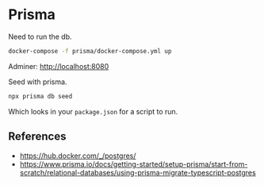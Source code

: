 # Prisma

Need to run the db.

```sh
docker-compose -f prisma/docker-compose.yml up
```

Adminer: <http://localhost:8080>

Seed with prisma.

```sh
npx prisma db seed
```

Which looks in your `package.json` for a script to run.

## References

- <https://hub.docker.com/_/postgres/>
- <https://www.prisma.io/docs/getting-started/setup-prisma/start-from-scratch/relational-databases/using-prisma-migrate-typescript-postgres>
